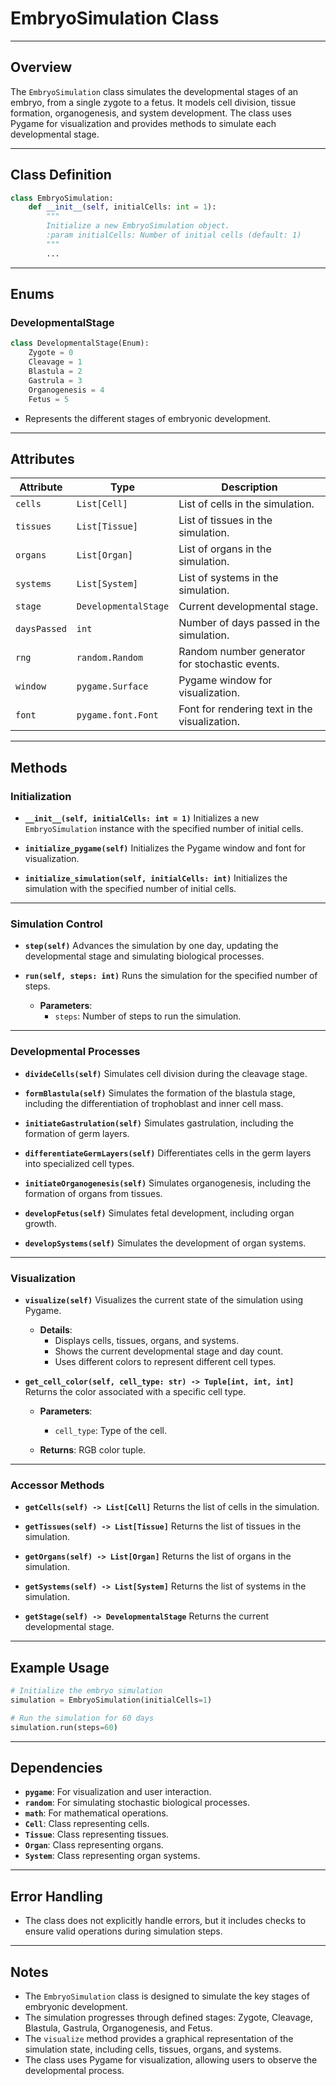 # EmbryoSimulation Class

---

## Overview
The `EmbryoSimulation` class simulates the developmental stages of an embryo, from a single zygote to a fetus. It models cell division, tissue formation, organogenesis, and system development. The class uses Pygame for visualization and provides methods to simulate each developmental stage.

---

## Class Definition

```python
class EmbryoSimulation:
    def __init__(self, initialCells: int = 1):
        """
        Initialize a new EmbryoSimulation object.
        :param initialCells: Number of initial cells (default: 1)
        """
        ...
```

---

## Enums

### DevelopmentalStage
```python
class DevelopmentalStage(Enum):
    Zygote = 0
    Cleavage = 1
    Blastula = 2
    Gastrula = 3
    Organogenesis = 4
    Fetus = 5
```
- Represents the different stages of embryonic development.

---

## Attributes

| Attribute | Type | Description |
|-----------|------|-------------|
| `cells` | `List[Cell]` | List of cells in the simulation. |
| `tissues` | `List[Tissue]` | List of tissues in the simulation. |
| `organs` | `List[Organ]` | List of organs in the simulation. |
| `systems` | `List[System]` | List of systems in the simulation. |
| `stage` | `DevelopmentalStage` | Current developmental stage. |
| `daysPassed` | `int` | Number of days passed in the simulation. |
| `rng` | `random.Random` | Random number generator for stochastic events. |
| `window` | `pygame.Surface` | Pygame window for visualization. |
| `font` | `pygame.font.Font` | Font for rendering text in the visualization. |

---

## Methods

### Initialization
- **`__init__(self, initialCells: int = 1)`**
  Initializes a new `EmbryoSimulation` instance with the specified number of initial cells.

- **`initialize_pygame(self)`**
  Initializes the Pygame window and font for visualization.

- **`initialize_simulation(self, initialCells: int)`**
  Initializes the simulation with the specified number of initial cells.

---

### Simulation Control
- **`step(self)`**
  Advances the simulation by one day, updating the developmental stage and simulating biological processes.

- **`run(self, steps: int)`**
  Runs the simulation for the specified number of steps.

  - **Parameters**:
    - `steps`: Number of steps to run the simulation.

---

### Developmental Processes
- **`divideCells(self)`**
  Simulates cell division during the cleavage stage.

- **`formBlastula(self)`**
  Simulates the formation of the blastula stage, including the differentiation of trophoblast and inner cell mass.

- **`initiateGastrulation(self)`**
  Simulates gastrulation, including the formation of germ layers.

- **`differentiateGermLayers(self)`**
  Differentiates cells in the germ layers into specialized cell types.

- **`initiateOrganogenesis(self)`**
  Simulates organogenesis, including the formation of organs from tissues.

- **`developFetus(self)`**
  Simulates fetal development, including organ growth.

- **`developSystems(self)`**
  Simulates the development of organ systems.

---

### Visualization
- **`visualize(self)`**
  Visualizes the current state of the simulation using Pygame.

  - **Details**:
    - Displays cells, tissues, organs, and systems.
    - Shows the current developmental stage and day count.
    - Uses different colors to represent different cell types.

- **`get_cell_color(self, cell_type: str) -> Tuple[int, int, int]`**
  Returns the color associated with a specific cell type.

  - **Parameters**:
    - `cell_type`: Type of the cell.

  - **Returns**: RGB color tuple.

---

### Accessor Methods
- **`getCells(self) -> List[Cell]`**
  Returns the list of cells in the simulation.

- **`getTissues(self) -> List[Tissue]`**
  Returns the list of tissues in the simulation.

- **`getOrgans(self) -> List[Organ]`**
  Returns the list of organs in the simulation.

- **`getSystems(self) -> List[System]`**
  Returns the list of systems in the simulation.

- **`getStage(self) -> DevelopmentalStage`**
  Returns the current developmental stage.

---

## Example Usage

```python
# Initialize the embryo simulation
simulation = EmbryoSimulation(initialCells=1)

# Run the simulation for 60 days
simulation.run(steps=60)
```

---

## Dependencies
- **`pygame`**: For visualization and user interaction.
- **`random`**: For simulating stochastic biological processes.
- **`math`**: For mathematical operations.
- **`Cell`**: Class representing cells.
- **`Tissue`**: Class representing tissues.
- **`Organ`**: Class representing organs.
- **`System`**: Class representing organ systems.

---

## Error Handling
- The class does not explicitly handle errors, but it includes checks to ensure valid operations during simulation steps.

---

## Notes
- The `EmbryoSimulation` class is designed to simulate the key stages of embryonic development.
- The simulation progresses through defined stages: Zygote, Cleavage, Blastula, Gastrula, Organogenesis, and Fetus.
- The `visualize` method provides a graphical representation of the simulation state, including cells, tissues, organs, and systems.
- The class uses Pygame for visualization, allowing users to observe the developmental process.

